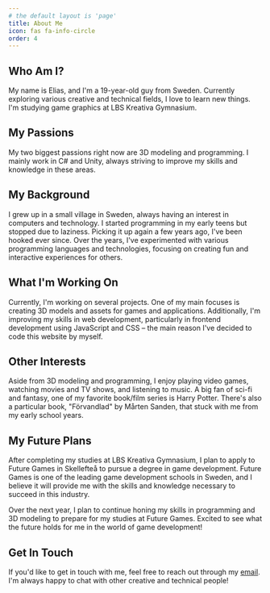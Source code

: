 ```yaml
---
# the default layout is 'page'
title: About Me
icon: fas fa-info-circle
order: 4
---
```


## Who Am I?

My name is Elias, and I'm a 19-year-old guy from Sweden. Currently exploring various creative and technical fields, I love to learn new things. I'm studying game graphics at LBS Kreativa Gymnasium.

## My Passions

My two biggest passions right now are 3D modeling and programming. I mainly work in C# and Unity, always striving to improve my skills and knowledge in these areas.

## My Background

I grew up in a small village in Sweden, always having an interest in computers and technology. I started programming in my early teens but stopped due to laziness. Picking it up again a few years ago, I've been hooked ever since. Over the years, I've experimented with various programming languages and technologies, focusing on creating fun and interactive experiences for others.

## What I'm Working On

Currently, I'm working on several projects. One of my main focuses is creating 3D models and assets for games and applications. Additionally, I'm improving my skills in web development, particularly in frontend development using JavaScript and CSS – the main reason I've decided to code this website by myself.

## Other Interests

Aside from 3D modeling and programming, I enjoy playing video games, watching movies and TV shows, and listening to music. A big fan of sci-fi and fantasy, one of my favorite book/film series is Harry Potter. There's also a particular book, "Förvandlad" by Mårten Sanden, that stuck with me from my early school years.

## My Future Plans

After completing my studies at LBS Kreativa Gymnasium, I plan to apply to Future Games in Skellefteå to pursue a degree in game development. Future Games is one of the leading game development schools in Sweden, and I believe it will provide me with the skills and knowledge necessary to succeed in this industry.

Over the next year, I plan to continue honing my skills in programming and 3D modeling to prepare for my studies at Future Games. Excited to see what the future holds for me in the world of game development!

## Get In Touch

If you'd like to get in touch with me, feel free to reach out through my [email](mailto:elias.wennerberg@noslimes.com). I'm always happy to chat with other creative and technical people!
